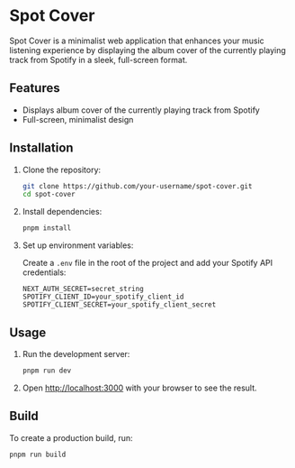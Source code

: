 # Spot Cover

Spot Cover is a minimalist web application that enhances your music listening experience by displaying the album cover of the currently playing track from Spotify in a sleek, full-screen format.

## Features

- Displays album cover of the currently playing track from Spotify
- Full-screen, minimalist design

## Installation

1. Clone the repository:

   ```sh
   git clone https://github.com/your-username/spot-cover.git
   cd spot-cover
   ```

2. Install dependencies:

   ```sh
   pnpm install
   ```

3. Set up environment variables:

   Create a `.env` file in the root of the project and add your Spotify API credentials:

   ```env
   NEXT_AUTH_SECRET=secret_string
   SPOTIFY_CLIENT_ID=your_spotify_client_id
   SPOTIFY_CLIENT_SECRET=your_spotify_client_secret
   ```

## Usage

1. Run the development server:

   ```sh
   pnpm run dev
   ```

2. Open [http://localhost:3000](http://localhost:3000) with your browser to see the result.

## Build

To create a production build, run:

```sh
pnpm run build
```
